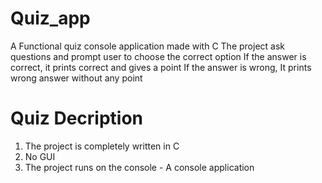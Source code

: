 # Quiz_app
A Functional quiz console application made with C 
The project ask questions and prompt user to choose the correct option
If the answer is correct, it prints correct and gives a point
If the answer is wrong, It prints wrong answer without any point

# Quiz Decription
1. The project is completely written in C
2. No GUI
3. The project runs on the console - A console application
